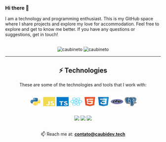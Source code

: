 
### Hi there 👋

I am a technology and programming enthusiast. This is my GitHub space where I share projects and explore my love for accommodation. Feel free to explore and get to know me better. If you have any questions or suggestions, get in touch!

 <br>
                        
<div align="center" width="100%">
<!--   <img width="70%" src="https://streak-stats.demolab.com/?user=caubineto&theme=dracula" alt="caubineto" /> -->
  <img width="35%"  src="https://github-readme-stats-git-masterrstaa-rickstaa.vercel.app/api/top-langs?username=caubineto&show_icons=true&locale=en&layout=compact&theme=dracula" alt="caubineto" />  
  <img width="45%" padding="0" src="https://github-readme-stats-git-masterrstaa-rickstaa.vercel.app/api?username=caubineto&show_icons=true&locale=en&theme=dracula" alt="caubineto" />
</div>

____

<div align = "center">
 
## ⚡ Technologies 

These are some of the technologies and tools that I work with:
</div>

 <div align="center">
 <div style="display: inline_block"><br>
  <img align="center" alt="Caubi-Python" height="30" width="40" src="https://raw.githubusercontent.com/devicons/devicon/master/icons/python/python-original.svg">
  <img align="center" alt="Caubi-Js" height="30" width="40" src="https://raw.githubusercontent.com/devicons/devicon/master/icons/javascript/javascript-plain.svg">
  <img align="center" alt="Caubi-CSS" height="30" width="40" src="https://raw.githubusercontent.com/devicons/devicon/master/icons/typescript/typescript-original.svg">
<!--   <img align="center" alt="Caubi-CSS" height="30" width="40" src="https://raw.githubusercontent.com/devicons/devicon/master/icons/java/java-original.svg">  -->
  <img align="center" alt="Caubi-React" height="30" width="40" src="https://raw.githubusercontent.com/devicons/devicon/master/icons/react/react-original.svg">
  <img align="center" alt="Caubi-HTML" height="30" width="40" src="https://raw.githubusercontent.com/devicons/devicon/master/icons/html5/html5-original.svg">
  <img align="center" alt="Caubi-CSS" height="30" width="40" src="https://raw.githubusercontent.com/devicons/devicon/master/icons/css3/css3-original.svg"> 
  <img align="center" alt="Caubi-PHP" height="30" width="40" src="https://raw.githubusercontent.com/devicons/devicon/master/icons/php/php-original.svg"> 
  <img align="center" alt="Caubi-PostgreSQL" height="30" width="40" src="https://raw.githubusercontent.com/devicons/devicon/master/icons/postgresql/postgresql-original.svg"> 
<!--   <img align="center" alt="Rafa-CSS" height="30" width="40" src="https://raw.githubusercontent.com/devicons/devicon/master/icons/c/c-original.svg">  -->
    
</div>

  ##
  
 
<div> 
  <a href="https://instagram.com/caubineto_" target="_blank"><img src="https://img.shields.io/badge/-Instagram-%23E4405F?style=for-the-badge&logo=instagram&logoColor=white" target="_blank"></a>
  <a href = "mailto:caubineto@outlook.com"><img src="https://img.shields.io/badge/Microsoft_Outlook-0078D4?style=for-the-badge&logo=microsoft-outlook&logoColor=white" target="_blank"></a>
  <a href="https://www.linkedin.com/in/caubineto" target="_blank"><img src="https://img.shields.io/badge/-LinkedIn-%230077B5?style=for-the-badge&logo=linkedin&logoColor=white" target="_blank"></a> 
  
</div>

<br>

📫 Reach me at: **contato@caubidev.tech**
